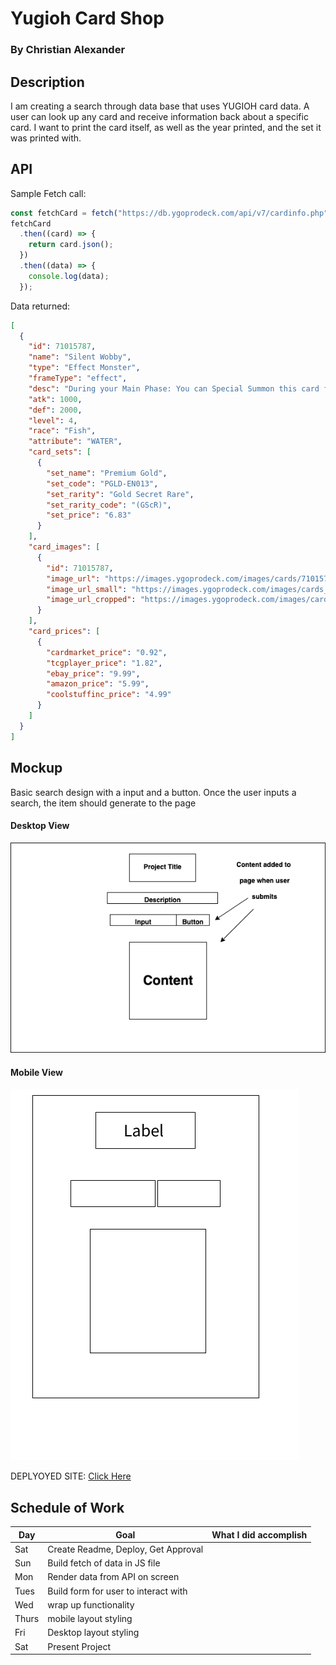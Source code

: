 # Yugioh Card Shop

### By Christian Alexander

## Description

I am creating a search through data base that uses YUGIOH card data. A user can look up any card
and receive information back about a specific card. I want to print the card itself, as well as
the year printed, and the set it was printed with.

## API

Sample Fetch call:

```js
const fetchCard = fetch("https://db.ygoprodeck.com/api/v7/cardinfo.php");
fetchCard
  .then((card) => {
    return card.json();
  })
  .then((data) => {
    console.log(data);
  });
```

Data returned:

```json
[
  {
    "id": 71015787,
    "name": "Silent Wobby",
    "type": "Effect Monster",
    "frameType": "effect",
    "desc": "During your Main Phase: You can Special Summon this card from your hand to your opponent's side of the field. When Summoned this way: Draw 1 card, and if you do, your opponent gains 2000 Life Points. You can only use this effect of \"Silent Wobby\" once per turn. The hand size limit of this card's controller becomes 3.",
    "atk": 1000,
    "def": 2000,
    "level": 4,
    "race": "Fish",
    "attribute": "WATER",
    "card_sets": [
      {
        "set_name": "Premium Gold",
        "set_code": "PGLD-EN013",
        "set_rarity": "Gold Secret Rare",
        "set_rarity_code": "(GScR)",
        "set_price": "6.83"
      }
    ],
    "card_images": [
      {
        "id": 71015787,
        "image_url": "https://images.ygoprodeck.com/images/cards/71015787.jpg",
        "image_url_small": "https://images.ygoprodeck.com/images/cards_small/71015787.jpg",
        "image_url_cropped": "https://images.ygoprodeck.com/images/cards_cropped/71015787.jpg"
      }
    ],
    "card_prices": [
      {
        "cardmarket_price": "0.92",
        "tcgplayer_price": "1.82",
        "ebay_price": "9.99",
        "amazon_price": "5.99",
        "coolstuffinc_price": "4.99"
      }
    ]
  }
]
```

## Mockup

Basic search design with a input and a button. Once the user inputs a search, the item should generate to the page

#### Desktop View

![My Desktop View](/images/desktop.png)

#### Mobile View

![My Mobile View](/images/mobile.png)

DEPLYOYED SITE: [Click Here]()

## Schedule of Work

| Day   | Goal                                 | What I did accomplish |
| ----- | ------------------------------------ | --------------------- |
| Sat   | Create Readme, Deploy, Get Approval  |                       |
| Sun   | Build fetch of data in JS file       |                       |
| Mon   | Render data from API on screen       |                       |
| Tues  | Build form for user to interact with |                       |
| Wed   | wrap up functionality                |                       |
| Thurs | mobile layout styling                |                       |
| Fri   | Desktop layout styling               |                       |
| Sat   | Present Project                      |                       |
